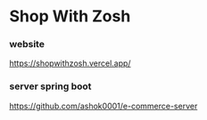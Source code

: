 # Shop With Zosh

### website
https://shopwithzosh.vercel.app/

### server spring boot
https://github.com/ashok0001/e-commerce-server




